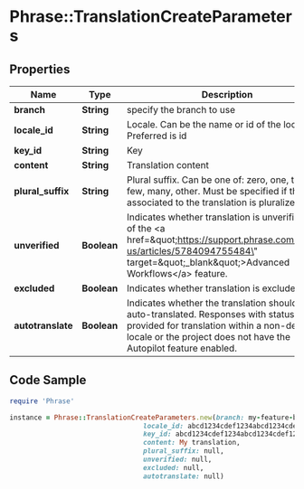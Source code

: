# Phrase::TranslationCreateParameters

## Properties

Name | Type | Description | Notes
------------ | ------------- | ------------- | -------------
**branch** | **String** | specify the branch to use | [optional] 
**locale_id** | **String** | Locale. Can be the name or id of the locale. Preferred is id | [optional] 
**key_id** | **String** | Key | [optional] 
**content** | **String** | Translation content | [optional] 
**plural_suffix** | **String** | Plural suffix. Can be one of: zero, one, two, few, many, other. Must be specified if the key associated to the translation is pluralized. | [optional] 
**unverified** | **Boolean** | Indicates whether translation is unverified. Part of the &lt;a href&#x3D;\&quot;https://support.phrase.com/hc/en-us/articles/5784094755484\&quot; target&#x3D;\&quot;_blank\&quot;&gt;Advanced Workflows&lt;/a&gt; feature. | [optional] 
**excluded** | **Boolean** | Indicates whether translation is excluded. | [optional] 
**autotranslate** | **Boolean** | Indicates whether the translation should be auto-translated. Responses with status 422 if provided for translation within a non-default locale or the project does not have the Autopilot feature enabled. | [optional] 

## Code Sample

```ruby
require 'Phrase'

instance = Phrase::TranslationCreateParameters.new(branch: my-feature-branch,
                                 locale_id: abcd1234cdef1234abcd1234cdef1234,
                                 key_id: abcd1234cdef1234abcd1234cdef1234,
                                 content: My translation,
                                 plural_suffix: null,
                                 unverified: null,
                                 excluded: null,
                                 autotranslate: null)
```


